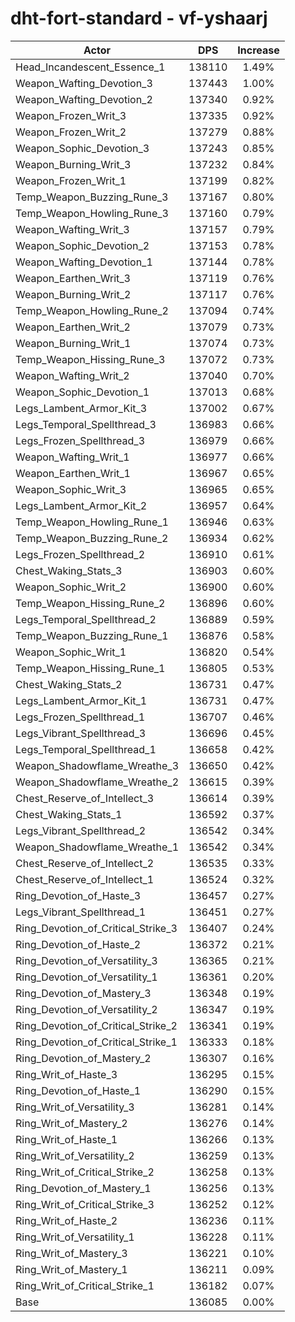 # dht-fort-standard - vf-yshaarj
| Actor | DPS | Increase |
|---|:---:|:---:|
|Head_Incandescent_Essence_1|138110|1.49%|
|Weapon_Wafting_Devotion_3|137443|1.00%|
|Weapon_Wafting_Devotion_2|137340|0.92%|
|Weapon_Frozen_Writ_3|137335|0.92%|
|Weapon_Frozen_Writ_2|137279|0.88%|
|Weapon_Sophic_Devotion_3|137243|0.85%|
|Weapon_Burning_Writ_3|137232|0.84%|
|Weapon_Frozen_Writ_1|137199|0.82%|
|Temp_Weapon_Buzzing_Rune_3|137167|0.80%|
|Temp_Weapon_Howling_Rune_3|137160|0.79%|
|Weapon_Wafting_Writ_3|137157|0.79%|
|Weapon_Sophic_Devotion_2|137153|0.78%|
|Weapon_Wafting_Devotion_1|137144|0.78%|
|Weapon_Earthen_Writ_3|137119|0.76%|
|Weapon_Burning_Writ_2|137117|0.76%|
|Temp_Weapon_Howling_Rune_2|137094|0.74%|
|Weapon_Earthen_Writ_2|137079|0.73%|
|Weapon_Burning_Writ_1|137074|0.73%|
|Temp_Weapon_Hissing_Rune_3|137072|0.73%|
|Weapon_Wafting_Writ_2|137040|0.70%|
|Weapon_Sophic_Devotion_1|137013|0.68%|
|Legs_Lambent_Armor_Kit_3|137002|0.67%|
|Legs_Temporal_Spellthread_3|136983|0.66%|
|Legs_Frozen_Spellthread_3|136979|0.66%|
|Weapon_Wafting_Writ_1|136977|0.66%|
|Weapon_Earthen_Writ_1|136967|0.65%|
|Weapon_Sophic_Writ_3|136965|0.65%|
|Legs_Lambent_Armor_Kit_2|136957|0.64%|
|Temp_Weapon_Howling_Rune_1|136946|0.63%|
|Temp_Weapon_Buzzing_Rune_2|136934|0.62%|
|Legs_Frozen_Spellthread_2|136910|0.61%|
|Chest_Waking_Stats_3|136903|0.60%|
|Weapon_Sophic_Writ_2|136900|0.60%|
|Temp_Weapon_Hissing_Rune_2|136896|0.60%|
|Legs_Temporal_Spellthread_2|136889|0.59%|
|Temp_Weapon_Buzzing_Rune_1|136876|0.58%|
|Weapon_Sophic_Writ_1|136820|0.54%|
|Temp_Weapon_Hissing_Rune_1|136805|0.53%|
|Chest_Waking_Stats_2|136731|0.47%|
|Legs_Lambent_Armor_Kit_1|136731|0.47%|
|Legs_Frozen_Spellthread_1|136707|0.46%|
|Legs_Vibrant_Spellthread_3|136696|0.45%|
|Legs_Temporal_Spellthread_1|136658|0.42%|
|Weapon_Shadowflame_Wreathe_3|136650|0.42%|
|Weapon_Shadowflame_Wreathe_2|136615|0.39%|
|Chest_Reserve_of_Intellect_3|136614|0.39%|
|Chest_Waking_Stats_1|136592|0.37%|
|Legs_Vibrant_Spellthread_2|136542|0.34%|
|Weapon_Shadowflame_Wreathe_1|136542|0.34%|
|Chest_Reserve_of_Intellect_2|136535|0.33%|
|Chest_Reserve_of_Intellect_1|136524|0.32%|
|Ring_Devotion_of_Haste_3|136457|0.27%|
|Legs_Vibrant_Spellthread_1|136451|0.27%|
|Ring_Devotion_of_Critical_Strike_3|136407|0.24%|
|Ring_Devotion_of_Haste_2|136372|0.21%|
|Ring_Devotion_of_Versatility_3|136365|0.21%|
|Ring_Devotion_of_Versatility_1|136361|0.20%|
|Ring_Devotion_of_Mastery_3|136348|0.19%|
|Ring_Devotion_of_Versatility_2|136347|0.19%|
|Ring_Devotion_of_Critical_Strike_2|136341|0.19%|
|Ring_Devotion_of_Critical_Strike_1|136333|0.18%|
|Ring_Devotion_of_Mastery_2|136307|0.16%|
|Ring_Writ_of_Haste_3|136295|0.15%|
|Ring_Devotion_of_Haste_1|136290|0.15%|
|Ring_Writ_of_Versatility_3|136281|0.14%|
|Ring_Writ_of_Mastery_2|136276|0.14%|
|Ring_Writ_of_Haste_1|136266|0.13%|
|Ring_Writ_of_Versatility_2|136259|0.13%|
|Ring_Writ_of_Critical_Strike_2|136258|0.13%|
|Ring_Devotion_of_Mastery_1|136256|0.13%|
|Ring_Writ_of_Critical_Strike_3|136252|0.12%|
|Ring_Writ_of_Haste_2|136236|0.11%|
|Ring_Writ_of_Versatility_1|136228|0.11%|
|Ring_Writ_of_Mastery_3|136221|0.10%|
|Ring_Writ_of_Mastery_1|136211|0.09%|
|Ring_Writ_of_Critical_Strike_1|136182|0.07%|
|Base|136085|0.00%|
